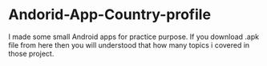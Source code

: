# Andorid-App-Country-profile
I made some small Android apps for practice purpose.
If you download .apk file from here then you will understood that how many topics i covered in those project.
